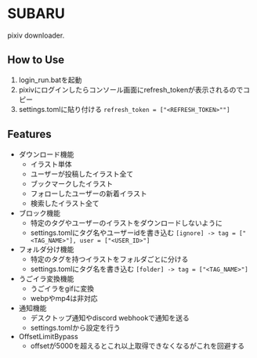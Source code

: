 # SUBARU
pixiv downloader.

## How to Use
1. login_run.batを起動
2. pixivにログインしたらコンソール画面にrefresh_tokenが表示されるのでコピー
3. settings.tomlに貼り付ける ```refresh_token = ["<REFRESH_TOKEN>""]```

## Features
 - ダウンロード機能
   - イラスト単体
   - ユーザーが投稿したイラスト全て
   - ブックマークしたイラスト
   - フォローしたユーザーの新着イラスト
   - 検索したイラスト全て
 - ブロック機能
   - 特定のタグやユーザーのイラストをダウンロードしないように
   - settings.tomlにタグ名やユーザーidを書き込む ```[ignore] -> tag = ["<TAG_NAME>"], user = ["<USER_ID>"]```
 - フォルダ分け機能
   - 特定のタグを持つイラストをフォルダごとに分ける
   - settings.tomlにタグ名を書き込む ```[folder] -> tag = ["<TAG_NAME>"]```
 - うごイラ変換機能
   - うごイラをgifに変換
   - webpやmp4は非対応
 - 通知機能
   - デスクトップ通知やdiscord webhookで通知を送る
   - settings.tomlから設定を行う
 - OffsetLimitBypass
   - offsetが5000を超えるとこれ以上取得できなくなるがこれを回避する